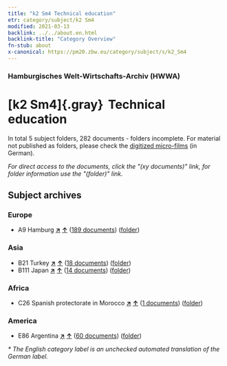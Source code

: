 ```yaml
---
title: "k2 Sm4 Technical education"
etr: category/subject/k2 Sm4
modified: 2021-03-13
backlink: ../../about.en.html
backlink-title: "Category Overview"
fn-stub: about
x-canonical: https://pm20.zbw.eu/category/subject/s/k2_Sm4
---
```


### Hamburgisches Welt-Wirtschafts-Archiv (HWWA)
# [k2 Sm4]{.gray}&#8201; Technical education&#160; 





In total 5 subject folders, 282 documents - folders incomplete.
For material not published as folders, please check the [digitized micro-films](/film/h1_sh.de.html) (in German).

_For direct access to the documents, click the "(xy documents)" link, for folder information use the "(folder)" link._

## Subject archives



### Europe

- A9 Hamburg [**&nearr;**](../../../geo/i/140905/about.en.html "Hamburg (all folders)") [**&uarr;**](../../../geo/about.en.html#A9 "Country category system") (<a href="https://pm20.zbw.eu/dfgview/sh/140905,144743" title="about: Hamburg : Technical education" target="_blank">189 documents</a>) ([folder](../../../../folder/sh/1409xx/140905/1447xx/144743/about.en.html))

### Asia

- B21 Turkey [**&nearr;**](../../../geo/i/141111/about.en.html "Turkey (all folders)") [**&uarr;**](../../../geo/about.en.html#B21 "Country category system") (<a href="https://pm20.zbw.eu/dfgview/sh/141111,144743" title="about: Turkey : Technical education" target="_blank">18 documents</a>) ([folder](../../../../folder/sh/1411xx/141111/1447xx/144743/about.en.html))
- B111 Japan [**&nearr;**](../../../geo/i/141272/about.en.html "Japan (all folders)") [**&uarr;**](../../../geo/about.en.html#B111 "Country category system") (<a href="https://pm20.zbw.eu/dfgview/sh/141272,144743" title="about: Japan : Technical education" target="_blank">14 documents</a>) ([folder](../../../../folder/sh/1412xx/141272/1447xx/144743/about.en.html))

### Africa

- C26 Spanish protectorate in Morocco [**&nearr;**](../../../geo/i/141359/about.en.html "Spanish protectorate in Morocco (all folders)") [**&uarr;**](../../../geo/about.en.html#C26 "Country category system") (<a href="https://pm20.zbw.eu/dfgview/sh/141359,144743" title="about: Spanish protectorate in Morocco : Technical education" target="_blank">1 documents</a>) ([folder](../../../../folder/sh/1413xx/141359/1447xx/144743/about.en.html))

### America

- E86 Argentina [**&nearr;**](../../../geo/i/141692/about.en.html "Argentina (all folders)") [**&uarr;**](../../../geo/about.en.html#E86 "Country category system") (<a href="https://pm20.zbw.eu/dfgview/sh/141692,144743" title="about: Argentina : Technical education" target="_blank">60 documents</a>) ([folder](../../../../folder/sh/1416xx/141692/1447xx/144743/about.en.html))


_* The English category label is an unchecked automated translation of the German label._

